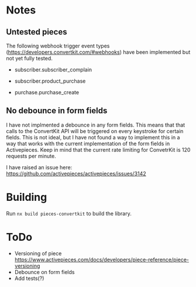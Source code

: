 # Notes

## Untested pieces

The following webhook trigger event types (https://developers.convertkit.com/#webhooks) have been implemented but not yet fully tested.

- subscriber.subscriber_complain

- subscriber.product_purchase

- purchase.purchase_create

<!-- If you run into problems with these events, please create an issue and tag/message me (gunther@mailcraft.co). -->

## No debounce in form fields

I have not implmented a debounce in any form fields. This means that that calls to the ConvertKit API will be triggered on every keystroke for certain fields. This is not ideal, but I have not found a way to implement this in a way that works with the current implementation of the form fields in Activepieces. Keep in mind that the current rate limiting for ConvetrKit is 120 requests per minute.

I have raised an issue here: https://github.com/activepieces/activepieces/issues/3142

# Building

Run `nx build pieces-convertkit` to build the library.

# ToDo

- Versioning of piece https://www.activepieces.com/docs/developers/piece-reference/piece-versioning
- Debounce on form fields
- Add tests(?)
